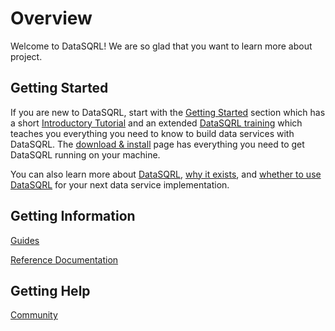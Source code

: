 # Overview

Welcome to DataSQRL! We are so glad that you want to learn more about project.

## Getting Started

If you are new to DataSQRL, start with the [Getting Started](getting-started/overview) section which has a short 
[Introductory Tutorial](getting-started/quickstart.md) and an extended [DataSQRL training](getting-started/intro/overview) which teaches you everything you need to know to build data services with DataSQRL. The [download & install](getting-started/install) page has everything you need to get DataSQRL running on your machine.<br />

You can also learn more about [DataSQRL](getting-started/concepts/datasqrl), [why it exists](getting-started/concepts/why-datasqrl.md), and [whether to use DataSQRL](getting-started/comparison/overview) for your next data service implementation.

## Getting Information

[Guides](/docs/guides/overview)

[Reference Documentation](/docs/reference/overview)

## Getting Help

[Community](/community)
